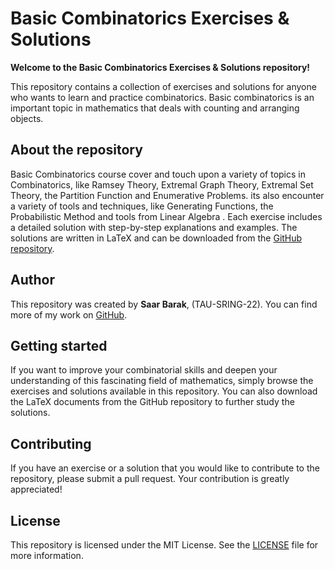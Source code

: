 
# Basic Combinatorics Exercises & Solutions

**Welcome to the Basic Combinatorics Exercises & Solutions repository!**

This repository contains a collection of exercises and solutions for anyone who wants to learn and practice combinatorics. Basic combinatorics is an important topic in mathematics that deals with counting and arranging objects.

## About the repository

Basic Combinatorics  course  cover and touch upon a variety of topics in Combinatorics, like Ramsey Theory, Extremal Graph Theory, Extremal Set Theory, the Partition Function and Enumerative Problems.
its also encounter a variety of tools and techniques, like Generating Functions, the Probabilistic
Method and tools from Linear Algebra . Each exercise includes a detailed solution with step-by-step explanations and examples. The solutions are written in LaTeX and can be downloaded from the [GitHub repository](https://github.com/saarbk/Basic-Combinatorics).

## Author

This repository was created by **Saar Barak**, (TAU-SRING-22). You can find more of my work on [GitHub](https://github.com/saarbk).

## Getting started

If you want to improve your combinatorial skills and deepen your understanding of this fascinating field of mathematics, simply browse the exercises and solutions available in this repository. You can also download the LaTeX documents from the GitHub repository to further study the solutions.

## Contributing

If you have an exercise or a solution that you would like to contribute to the repository, please submit a pull request. Your contribution is greatly appreciated!

## License

This repository is licensed under the MIT License. See the [LICENSE](LICENSE) file for more information.
